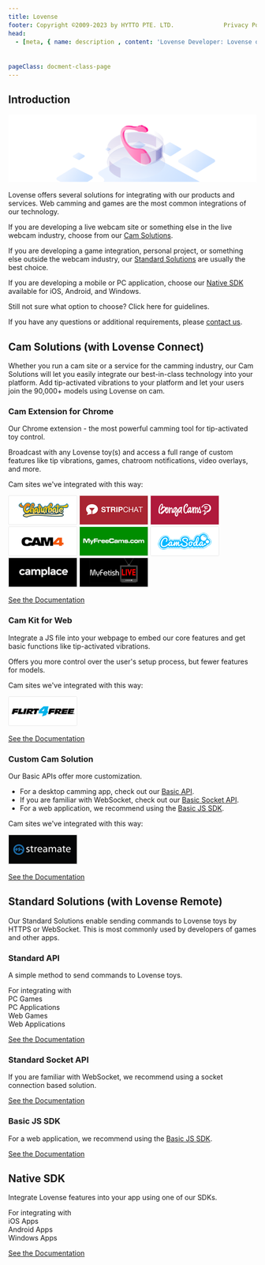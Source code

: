 ```yaml
---
title: Lovense
footer: Copyright ©2009-2023 by HYTTO PTE. LTD.              Privacy Policy  ·  EULA   ·  Cookie Policy  ·   Security   ·  Accessibility Statement
head:
  - [meta, { name: description , content: 'Lovense Developer: Lovense offers several solutions for integrating with our products and services...' }]


pageClass: docment-class-page
---
```

<RightMenu></RightMenu>
## Introduction
![welcome](../assets/top-banner.png)

Lovense offers several solutions for integrating with our products and services. Web camming and games are the most common integrations of our technology.

If you are developing a live webcam site or something else in the live webcam industry, choose from our [Cam Solutions](#cam-solutions-with-lovense-connect).

If you are developing a game integration, personal project, or something else outside the webcam industry, our [Standard Solutions](#standard-solutions-with-lovense-remote) are usually the best choice.

If you are developing a mobile or PC application, choose our [Native SDK](#native-sdk) available for iOS, Android, and Windows.

<!-- If you are in the camming industry, choose from our [Cam Solutions](#cam-solutions-with-lovense-connect). For other integrations, choose from our [Standard Solutions](#standard-solutions-with-lovense-remote). For a mobile integration, choose our [Native SDK](#native-sdk). -->

Still not sure what option to choose? <LightBox :imgs="$withBase('/guideline.jpeg')">Click here</LightBox> for guidelines.

If you have any questions or additional requirements, please [contact us](mailto:developer@mail.lovense.com).

## Cam Solutions (with Lovense Connect)

Whether you run a cam site or a service for the camming industry, our Cam Solutions will let you easily integrate our best-in-class technology into your platform. Add tip-activated vibrations to your platform and let your users join the 90,000+ models using Lovense on cam.

### Cam Extension for Chrome

Our Chrome extension - the most powerful camming tool for tip-activated toy control.

Broadcast with any Lovense toy(s) and access a full range of custom features like tip vibrations, games, chatroom notifications, video overlays, and more.

Cam sites we've integrated with this way:

<div class="img-gallery">

![chaturbate](../assets/dev_img6.png)
![stripchat](../assets/dev_img10.png)
![bongacams](../assets/dev_img1.png)
![cam4](../assets/dev_img2.png)
![myfreecams](../assets/dev_img9.png)
![camsoda](../assets/dev_img5.png)
![camplace](../assets/dev_img3.png)
![myfetish](../assets/dev_img8.png)

</div>

[See the Documentation](./cam-solutions.md#cam-extension-for-chrome)

### Cam Kit for Web

Integrate a JS file into your webpage to embed our core features and get basic functions like tip-activated vibrations.

Offers you more control over the user's setup process, but fewer features for models.

Cam sites we've integrated with this way:

<div class="img-gallery">

![myfetish](../assets/dev_img7.png)

</div>

[See the Documentation](./cam-solutions.md#cam-kit-for-web)

### Custom Cam Solution

Our Basic APIs offer more customization.

- For a desktop camming app, check out our [Basic API](./cam-solutions.md#basic-api).
- If you are familiar with WebSocket, check out our [Basic Socket API](./cam-solutions.md#basic-socket-api).
- For a web application, we recommend	using the	[Basic JS SDK](./cam-solutions.md#basic-js-sdk).

Cam sites we've integrated with this way:

<div class="img-gallery">

![stripchat](../assets/dev_img11.png)

</div>

[See the Documentation](./cam-solutions.md#custom-cam-solution)

## Standard Solutions (with Lovense Remote)

Our Standard Solutions enable sending commands to Lovense toys by HTTPS or WebSocket. This is most commonly used by developers of games and other apps.

### Standard API

A simple method to send commands to Lovense toys.

<div class="standard-model">
  <div class="title">For integrating with</div>
  <div class="apply">  
    <div class="model-list">
      <div class="item">PC Games</div>
      <div class="item">PC Applications</div>
    </div>
    <div class="model-list model2">
      <div class="item">Web Games</div>
      <div class="item">Web Applications</div>
    </div>
  </div>
</div>

[See the Documentation](./standard-solutions.md#standard-api)

### Standard Socket API

If you are familiar with WebSocket, we recommend using a socket connection based solution.

[See the Documentation](./standard-solutions.md#standard-socket-api)

### Basic JS SDK

For a web	application, we recommend using the	[Basic JS SDK](./standard-solutions.md#basic-js-sdk).

[See the Documentation](./standard-solutions.md#basic-js-sdk)

## Native SDK

Integrate Lovense features into your app using one of our SDKs.

<div class="standard-model ">
  <div class="title" style="width:500px">For integrating with</div>
  <div class="platform-list">
    <div class="item">
      <div class="icon icon-ios"></div>
      <div class="text">iOS Apps</div>
    </div>
    <div class="item">
      <div class="icon icon-android"></div>
      <div class="text">Android Apps</div>
    </div>
    <div class="item">
      <div class="icon icon-win"></div>
      <div class="text">Windows Apps</div>
    </div>
  </div>
</div>

[See the Documentation](./native-sdk.md)
